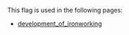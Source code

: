 This flag is used in the following pages:
 - [development_of_ironworking](../events/development_of_ironworking.md)
